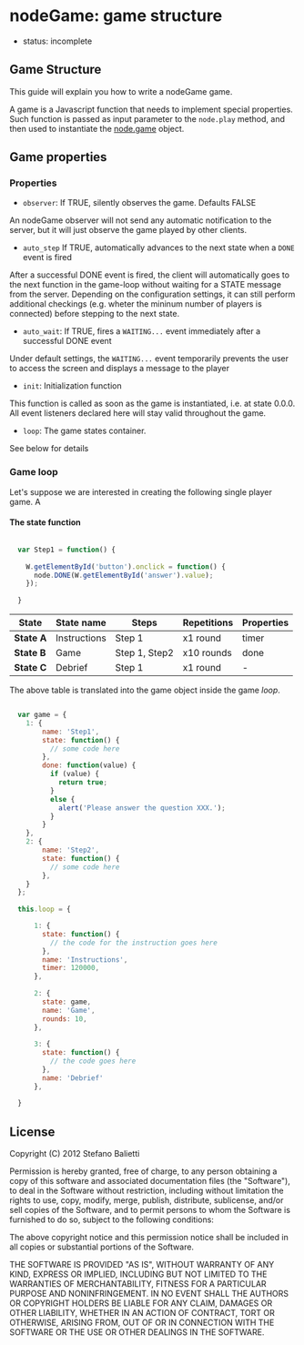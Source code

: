 # nodeGame: game structure

- status: incomplete

## Game Structure

This guide will explain you how to write a nodeGame game. 

A game is a Javascript function that needs to implement special properties. Such function is passed as input parameter to the `node.play` method, and then used to instantiate the [node.game](https://github.com/nodeGame/nodegame/blob/master/games/ultimatum/Ultimatum.js) object. 

## Game properties

### Properties

 - `observer`: If TRUE, silently observes the game. Defaults FALSE

An nodeGame observer will not send any automatic notification to the server, but it will just observe the game played by other clients.
  

 - `auto_step` If TRUE, automatically advances to the next state when a `DONE` event is fired

After a successful DONE event is fired, the client will automatically goes to the next function in the game-loop without waiting for a STATE message from the server.
Depending on the configuration settings, it can still perform additional checkings (e.g. wheter the mininum number of players is connected) before stepping to the next state.
  

 - `auto_wait`: If TRUE, fires a `WAITING...` event immediately after a successful DONE event

Under default settings, the `WAITING...` event temporarily prevents the user to access the screen and displays a message to the player
 

 - `init`: Initialization function
  
This function is called as soon as the game is instantiated, i.e. at state 0.0.0. All event listeners declared here will stay valid throughout the game.
 
 - `loop`: The game states container.
    
See below for details


### Game loop
    
Let's suppose we are interested in creating the following single player game. A  

#### The state function

```javascript

  var Step1 = function() {
     
    W.getElementById('button').onclick = function() {
      node.DONE(W.getElementById('answer').value);    
    });
    
  }
```    
    
| State       | State name   | Steps                | Repetitions | Properties  |
| ----------- | ------------ | -------------------- | ----------- | ----------- |
| **State A** | Instructions | Step 1               | x1 round    | timer       |
| **State B** | Game         | Step 1, Step2        | x10 rounds  | done        |
| **State C** | Debrief      | Step 1               | x1 round    | -           |

The above table is translated into the game object inside the game _loop_.

```javascript

  var game = {
    1: {
        name: 'Step1',
        state: function() {
          // some code here
        },
        done: function(value) {
          if (value) {
            return true;
          }
          else {
            alert('Please answer the question XXX.');
          }
        }
    },
    2: {
        name: 'Step2',
        state: function() {
          // some code here
        },
    }
  };
  
  this.loop = {

      1: {
        state: function() {
          // the code for the instruction goes here
        },
        name: 'Instructions',
        timer: 120000,
      },
      
      2: {
        state: game,
        name: 'Game',
        rounds: 10,
      },
      
      3: {
        state: function() {
          // the code goes here
        },
        name: 'Debrief'
      },
      
  }
```
    
## License

Copyright (C) 2012 Stefano Balietti

Permission is hereby granted, free of charge, to any person obtaining a copy of this software and associated documentation files (the "Software"), to deal in the Software without restriction, including without limitation the rights to use, copy, modify, merge, publish, distribute, sublicense, and/or sell copies of the Software, and to permit persons to whom the Software is furnished to do so, subject to the following conditions:

The above copyright notice and this permission notice shall be included in all copies or substantial portions of the Software.

THE SOFTWARE IS PROVIDED "AS IS", WITHOUT WARRANTY OF ANY KIND, EXPRESS OR IMPLIED, INCLUDING BUT NOT LIMITED TO THE WARRANTIES OF MERCHANTABILITY, FITNESS FOR A PARTICULAR PURPOSE AND NONINFRINGEMENT. IN NO EVENT SHALL THE AUTHORS OR COPYRIGHT HOLDERS BE LIABLE FOR ANY CLAIM, DAMAGES OR OTHER LIABILITY, WHETHER IN AN ACTION OF CONTRACT, TORT OR OTHERWISE, ARISING FROM, OUT OF OR IN CONNECTION WITH THE SOFTWARE OR THE USE OR OTHER DEALINGS IN THE SOFTWARE.
